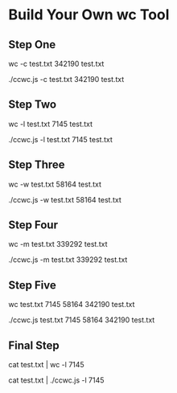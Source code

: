 # Build Your Own wc Tool

## Step One
wc -c test.txt
342190 test.txt

./ccwc.js -c test.txt
342190 test.txt

## Step Two
wc -l test.txt
7145 test.txt

./ccwc.js -l test.txt
7145 test.txt

## Step Three
wc -w test.txt
58164 test.txt

./ccwc.js -w test.txt
58164 test.txt

## Step Four
wc -m test.txt
339292 test.txt

./ccwc.js -m test.txt
339292 test.txt

## Step Five
wc test.txt
  7145  58164 342190 test.txt

./ccwc.js test.txt
7145 58164 342190 test.txt

## Final Step
cat test.txt | wc -l
7145

cat test.txt | ./ccwc.js -l
7145